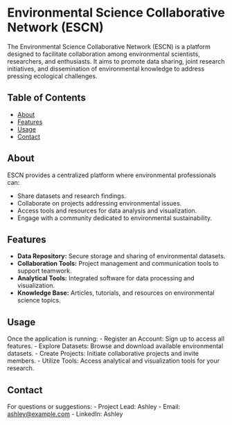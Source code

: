 # Environmental Science Collaborative Network (ESCN)

The Environmental Science Collaborative Network (ESCN) is a platform designed to facilitate collaboration among environmental scientists,
researchers, and enthusiasts. It aims to promote data sharing, joint research initiatives, and dissemination of environmental knowledge
to address pressing ecological challenges.

## Table of Contents

- [About](#about)
- [Features](#features)
- [Usage](#usage)
- [Contact](#contact)

## About

ESCN provides a centralized platform where environmental professionals can:

- Share datasets and research findings.
- Collaborate on projects addressing environmental issues.
- Access tools and resources for data analysis and visualization.
- Engage with a community dedicated to environmental sustainability.

## Features

- **Data Repository:** Secure storage and sharing of environmental datasets.
- **Collaboration Tools:** Project management and communication tools to support teamwork.
- **Analytical Tools:** Integrated software for data processing and visualization.
- **Knowledge Base:** Articles, tutorials, and resources on environmental science topics.

## Usage

Once the application is running:
	-	Register an Account: Sign up to access all features.
	-	Explore Datasets: Browse and download available environmental datasets.
	-	Create Projects: Initiate collaborative projects and invite members.
	-	Utilize Tools: Access analytical and visualization tools for your research.

## Contact

For questions or suggestions:
	-	Project Lead: Ashley
	-	Email: ashley@example.com
	-	LinkedIn: Ashley
